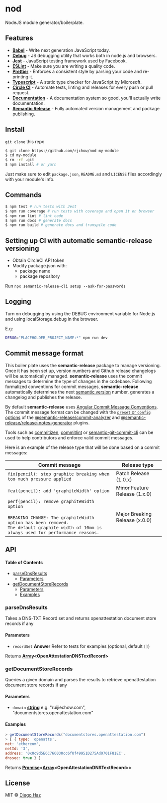 # nod

NodeJS module generator/boilerplate.

## Features

-   [**Babel**](https://babeljs.io/) - Write next generation JavaScript today.
-   [**Debug**](https://github.com/visionmedia/debug) - JS debugging utility that works both in node.js and browsers.
-   [**Jest**](https://facebook.github.io/jest) - JavaScript testing framework used by Facebook.
-   [**ESLint**](http://eslint.org/) - Make sure you are writing a quality code.
-   [**Prettier**](https://prettier.io/) - Enforces a consistent style by parsing your code and re-printing it.
-   [**Typescript**](https://www.typescriptlang.org/) - A static type checker for JavaScript by Microsoft.
-   [**Circle CI**](https://circleci.com/) - Automate tests, linting and releases for every push or pull request.
-   [**Documentation**](http://documentation.js.org/) - A documentation system so good, you'll actually write documentation.
-   [**Semantic Release**](https://github.com/semantic-release/semantic-release) - Fully automated version management and package publishing.

## Install

 `git clone` this repo

```sh
$ git clone https://github.com/rjchow/nod my-module
$ cd my-module
$ rm -rf .git
$ npm install # or yarn
```

Just make sure to edit `package.json`, `README.md` and `LICENSE` files accordingly with your module's info.

## Commands

```sh
$ npm test # run tests with Jest
$ npm run coverage # run tests with coverage and open it on browser
$ npm run lint # lint code
$ npm run docs # generate docs
$ npm run build # generate docs and transpile code
```

## Setting up CI with automatic semantic-release versioning

-   Obtain CircleCI API token
-   Modify package.json with:
    -   package name 
    -   package repository 

Run `npx semantic-release-cli setup --ask-for-passwords`

## Logging

Turn on debugging by using the DEBUG environment variable for Node.js and using localStorage.debug in the browser.

E.g:

```bash
DEBUG="PLACEHOLDER_PROJECT_NAME:*" npm run dev
```

## Commit message format

This boiler plate uses the **semantic-release** package to manage versioning. Once it has been set up, version numbers and Github release changelogs will be automatically managed. **semantic-release** uses the commit messages to determine the type of changes in the codebase. Following formalized conventions for commit messages, **semantic-release** automatically determines the next [semantic version](https://semver.org) number, generates a changelog and publishes the release.

By default **semantic-release** uses [Angular Commit Message Conventions](https://github.com/angular/angular.js/blob/master/DEVELOPERS.md#-git-commit-guidelines). The commit message format can be changed with the [`preset` or `config` options](docs/usage/configuration.md#options) of the [@semantic-release/commit-analyzer](https://github.com/semantic-release/commit-analyzer#options) and [@semantic-release/release-notes-generator](https://github.com/semantic-release/release-notes-generator#options) plugins.

Tools such as [commitizen](https://github.com/commitizen/cz-cli), [commitlint](https://github.com/conventional-changelog/commitlint) or [semantic-git-commit-cli](https://github.com/JPeer264/node-semantic-git-commit-cli) can be used to help contributors and enforce valid commit messages.

Here is an example of the release type that will be done based on a commit messages:

| Commit message                                                                                                                                                                                   | Release type                       |
| ------------------------------------------------------------------------------------------------------------------------------------------------------------------------------------------------ | ---------------------------------- |
| `fix(pencil): stop graphite breaking when too much pressure applied`                                                                                                                             | Patch Release (1.0.x)              |
| `feat(pencil): add 'graphiteWidth' option`                                                                                                                                                       | ~~Minor~~ Feature Release (1.x.0)  |
| `perf(pencil): remove graphiteWidth option`<br><br>`BREAKING CHANGE: The graphiteWidth option has been removed.`<br>`The default graphite width of 10mm is always used for performance reasons.` | ~~Major~~ Breaking Release (x.0.0) |

## API

<!-- Generated by documentation.js. Update this documentation by updating the source code. -->

#### Table of Contents

-   [parseDnsResults](#parsednsresults)
    -   [Parameters](#parameters)
-   [getDocumentStoreRecords](#getdocumentstorerecords)
    -   [Parameters](#parameters-1)
    -   [Examples](#examples)

### parseDnsResults

Takes a DNS-TXT Record set and returns openattestation document store records if any

#### Parameters

-   `recordSet` **Answer** Refer to tests for examples (optional, default `[]`)

Returns **[Array](https://developer.mozilla.org/docs/Web/JavaScript/Reference/Global_Objects/Array)&lt;OpenAttestationDNSTextRecord>** 

### getDocumentStoreRecords

Queries a given domain and parses the results to retrieve openattestation document store records if any

#### Parameters

-   `domain` **[string](https://developer.mozilla.org/docs/Web/JavaScript/Reference/Global_Objects/String)** e.g: "ruijiechow.com", "documentstores.openattestation.com"

#### Examples

```javascript
> getDocumentStoreRecords("documentstores.openattestation.com")
> [ { type: 'openatts',
net: 'ethereum',
netId: '3',
address: '0x0c9d5E6C766030cc6f0f49951D275Ad0701F81EC',
dnssec: true } ]
```

Returns **[Promise](https://developer.mozilla.org/docs/Web/JavaScript/Reference/Global_Objects/Promise)&lt;[Array](https://developer.mozilla.org/docs/Web/JavaScript/Reference/Global_Objects/Array)&lt;OpenAttestationDNSTextRecord>>** 

## License

MIT © [Diego Haz](https://github.com/diegohaz)
